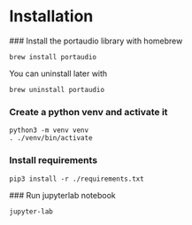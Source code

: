 # Installation

### Install the portaudio library with homebrew

```
brew install portaudio
```

You can uninstall later with

```
brew uninstall portaudio
```

### Create a python venv and activate it

```
python3 -m venv venv
. ./venv/bin/activate
```

### Install requirements

```
pip3 install -r ./requirements.txt
```

### Run jupyterlab notebook

```
jupyter-lab
```
